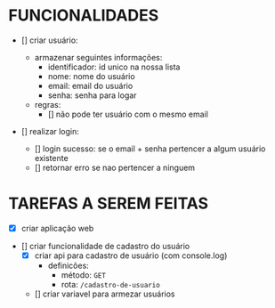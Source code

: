 # FUNCIONALIDADES
- [] criar usuário:
  - armazenar seguintes informações:
    - identificador: id unico na nossa lista
    - nome: nome do usuário 
    - email: email do usuário
    - senha: senha para logar
  - regras:
    - [] não pode ter usuário com o mesmo email

- [] realizar login:
  - [] login sucesso: se o email + senha pertencer a algum usuário existente
  - [] retornar erro se nao pertencer a ninguem

# TAREFAS A SEREM FEITAS
- [x] criar aplicação web
- [] criar funcionalidade de cadastro do usuário
  - [x] criar api para cadastro de usuário (com console.log)
    - definicões:
      - método: `GET`
      - rota: `/cadastro-de-usuario`
  - [] criar variavel para armezar usuários